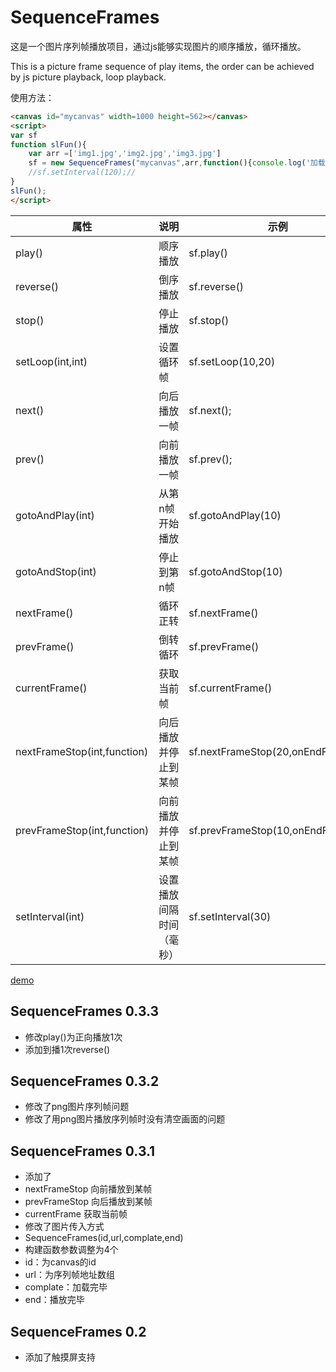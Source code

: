 # SequenceFrames
这是一个图片序列帧播放项目，通过js能够实现图片的顺序播放，循环播放。

This is a picture frame sequence of play items, the order can be achieved by js picture playback, loop playback.


使用方法：
```html
<canvas id="mycanvas" width=1000 height=562></canvas>
<script>
var sf
function slFun(){
	var arr =['img1.jpg','img2.jpg','img3.jpg']
	sf = new SequenceFrames("mycanvas",arr,function(){console.log('加载完成');sf.play()});
	//sf.setInterval(120);//
}
slFun();
</script>
```

| 属性 | 说明 | 示例|
|---|---|---|
| play() | 顺序播放 | sf.play()|
| reverse() | 倒序播放 | sf.reverse()|
| stop() | 停止播放 | sf.stop()|
| setLoop(int,int) | 设置循环帧 |sf.setLoop(10,20)|
| next() | 向后播放一帧 | sf.next();|
| prev() | 向前播放一帧 | sf.prev(); |
| gotoAndPlay(int) | 从第n帧开始播放 | sf.gotoAndPlay(10)|
| gotoAndStop(int) | 停止到第n帧 | sf.gotoAndStop(10)|
| nextFrame() | 循环正转 | sf.nextFrame()|
| prevFrame() | 倒转循环 | sf.prevFrame()|
| currentFrame() | 获取当前帧 | sf.currentFrame()|
| nextFrameStop(int,function) | 向后播放并停止到某帧 | sf.nextFrameStop(20,onEndFunction)|
| prevFrameStop(int,function) | 向前播放并停止到某帧 | sf.prevFrameStop(10,onEndFunction)|
| setInterval(int) | 设置播放间隔时间（毫秒） | sf.setInterval(30) |


[demo](http://002301.github.io/SequenceFrames/)


## SequenceFrames 0.3.3

- 修改play()为正向播放1次
- 添加到播1次reverse()

## SequenceFrames 0.3.2
- 修改了png图片序列帧问题
- 修改了用png图片播放序列帧时没有清空画面的问题

## SequenceFrames 0.3.1 
- 添加了
 - nextFrameStop 向前播放到某帧
 - prevFrameStop 向后播放到某帧
 - currentFrame  获取当前帧
- 修改了图片传入方式
- SequenceFrames(id,url,complate,end)
- 构建函数参数调整为4个
- id：为canvas的id
- url：为序列帧地址数组
- complate：加载完毕
- end：播放完毕

## SequenceFrames 0.2
- 添加了触摸屏支持